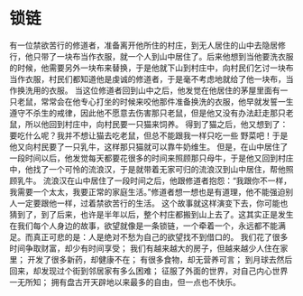 # 锁链
有一位禁欲苦行的修道者，准备离开他所住的村庄，到无人居住的山中去隐居修行，他只带了一块布当作衣服，就一个人到山中居住了。后来他想到当他要洗衣服的时候，他需要另外一块布来替换，于是他就下山到村庄中，向村民们乞讨一块布当作衣服，村民们都知道他是虔诚的修道者，于是毫不考虑地就给了他一块布，当作换洗用的衣服。 
当这位修道者回到山中之后，他发觉在他居住的茅屋里面有一只老鼠，常常会在他专心打坐的时候来咬他那件准备换洗的衣服，他早就发誓一生遵守不杀生的戒律，因此他不愿意去伤害那只老鼠，但是他又没有办法赶走那只老鼠，所以他回到村庄中，向村民要一只猫来饲养。 
得到了猫之后，他又想到了：要吃什么呢？我并不想让猫去吃老鼠，但总不能跟我一样只吃一些 野菜吧！于是他又向村民要了一只乳牛，这样那只猫就可以靠牛奶维生。 
但是，在山中居住了一段时间以后，他发觉每天都要花很多的时间来照顾那只母牛，于是他又回到村庄中，他找了一个可怜的流浪汉，于是就带着无家可归的流浪汉到山中居住，帮他照顾乳牛。 
流浪汉在山中居住了一段时间之后，他跟修道者抱怨：“我跟你不一样，我需要一个太太，我要正常的家庭生活。”修道者想一想也是有道理，他不能强迫别人一定要跟他一样，过着禁欲苦行的生活。 
这个故事就这样演变下去，你可能也猜到了，到了后来，也许是半年以后，整个村庄都搬到山上去了。这其实正是发生在我们每个人身边的故事，欲望就像是一条锁链，一个牵着一个，永远都不能满足。而真正可悲的是：人是绝对不愁为自己的欲望找不到借口的。 
我们花了很多时间争取财富，却少有时间享受； 我们有越来越大的房子，但越来越少人住在家里； 开发了很多新药，却健康不在； 有很多食物，却无营养可言； 到月球去然后回来，却发现过个街到邻居家有多么困难； 征服了外面的世界，对自己内心世界一无所知； 拥有盘古开天辟地以来最多的自由，但一点也不快乐。
  